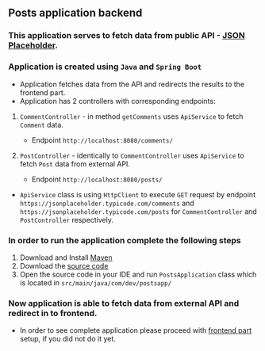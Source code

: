 ## Posts application backend

### This application serves to fetch data from public API - [JSON Placeholder](https://jsonplaceholder.typicode.com).

### Application is created using `Java` and `Spring Boot`

- Application fetches data from the API and redirects the results to the frontend part.
- Application has 2 controllers with corresponding endpoints:
1. `CommentController` - in method `getComments` uses `ApiService`  to fetch `Comment` data.
   - Endpoint `http://localhost:8080/comments/`
    

2. `PostController` - identically to `CommentController` uses `ApiService` to fetch `Post` data from external API. 
   - Endpoint `http://localhost:8080/posts/`

- `ApiService` class is using `HttpClient` to execute `GET` request by endpoint `https://jsonplaceholder.typicode.com/comments` and `https://jsonplaceholder.typicode.com/posts` for `CommentController` and `PostController` respectively.

### In order to run the application complete the following steps
1. Download and Install [Maven](https://maven.apache.org)
2. Download the [source code](https://github.com/Likh-Alex/posts-backend)
3. Open the source code in your IDE and run `PostsApplication` class which is located in `src/main/java/com/dev/postsapp/`

### Now application is able to fetch data from external API and redirect in to frontend.

- In order to see complete application please proceed with [frontend part](https://github.com/Likh-Alex/posts-frontend) setup, if you did not do it yet.



